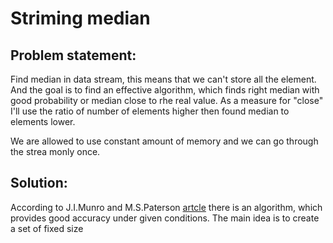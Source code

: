 # Striming median

Problem statement:
-------------------

Find median in data stream, this means that we can't store all the element. And the goal is to find an effective algorithm, which finds right median with good probability or median close to rhe real value. As a measure for "close" I'll use the ratio of number of elements higher then found median to elements lower. 

We are allowed to use constant amount of memory and we can go through the strea monly once.

Solution:
---------

According to J.I.Munro and M.S.Paterson [artcle](https://www.cs.ucsb.edu/~suri/cs290/MunroPat.pdf/ "link") there is an algorithm, which provides good accuracy under given conditions. The main idea is to create a set of fixed size
